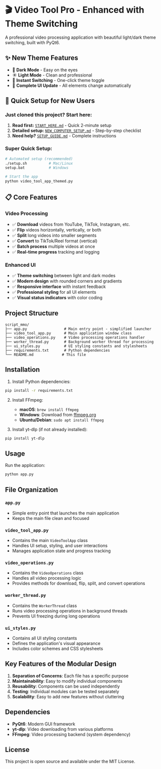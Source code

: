 # 🎬 Video Tool Pro - Enhanced with Theme Switching

A professional video processing application with beautiful light/dark theme switching, built with PyQt6.

## ✨ **New Theme Features**
- 🌙 **Dark Mode** - Easy on the eyes
- ☀️ **Light Mode** - Clean and professional  
- 🔄 **Instant Switching** - One-click theme toggle
- 🎨 **Complete UI Update** - All elements change automatically

## 🚀 **Quick Setup for New Users**

### **Just cloned this project? Start here:**

1. **Read first:** [`START_HERE.md`](START_HERE.md) - Quick 2-minute setup
2. **Detailed setup:** [`NEW_COMPUTER_SETUP.md`](NEW_COMPUTER_SETUP.md) - Step-by-step checklist
3. **Need help?** [`SETUP_GUIDE.md`](SETUP_GUIDE.md) - Complete instructions

### **Super Quick Setup:**
```bash
# Automated setup (recommended)
./setup.sh          # Mac/Linux
setup.bat           # Windows

# Start the app
python video_tool_app_themed.py
```

## 📋 **Core Features**

### **Video Processing**
- ✅ **Download** videos from YouTube, TikTok, Instagram, etc.
- ✅ **Flip** videos horizontally, vertically, or both
- ✅ **Split** long videos into smaller segments
- ✅ **Convert** to TikTok/Reel format (vertical)
- ✅ **Batch process** multiple videos at once
- ✅ **Real-time progress** tracking and logging

### **Enhanced UI**
- ✅ **Theme switching** between light and dark modes
- ✅ **Modern design** with rounded corners and gradients
- ✅ **Responsive interface** with instant feedback
- ✅ **Professional styling** for all UI elements
- ✅ **Visual status indicators** with color coding

## Project Structure

```
script_mmo/
├── app.py                 # Main entry point - simplified launcher
├── video_tool_app.py      # Main application window class
├── video_operations.py    # Video processing operations handler
├── worker_thread.py       # Background worker thread for processing
├── ui_styles.py           # UI styling constants and stylesheets
├── requirements.txt       # Python dependencies
└── README.md             # This file
```

## Installation

1. Install Python dependencies:
```bash
pip install -r requirements.txt
```

2. Install FFmpeg:
   - **macOS**: `brew install ffmpeg`
   - **Windows**: Download from [ffmpeg.org](https://ffmpeg.org/download.html)
   - **Ubuntu/Debian**: `sudo apt install ffmpeg`

3. Install yt-dlp (if not already installed):
```bash
pip install yt-dlp
```

## Usage

Run the application:
```bash
python app.py
```

## File Organization

### `app.py`
- Simple entry point that launches the main application
- Keeps the main file clean and focused

### `video_tool_app.py`
- Contains the main `VideoToolApp` class
- Handles UI setup, styling, and user interactions
- Manages application state and progress tracking

### `video_operations.py`
- Contains the `VideoOperations` class
- Handles all video processing logic
- Provides methods for download, flip, split, and convert operations

### `worker_thread.py`
- Contains the `WorkerThread` class
- Runs video processing operations in background threads
- Prevents UI freezing during long operations

### `ui_styles.py`
- Contains all UI styling constants
- Defines the application's visual appearance
- Includes color schemes and CSS stylesheets

## Key Features of the Modular Design

1. **Separation of Concerns**: Each file has a specific purpose
2. **Maintainability**: Easy to modify individual components
3. **Reusability**: Components can be used independently
4. **Testing**: Individual modules can be tested separately
5. **Scalability**: Easy to add new features without cluttering

## Dependencies

- **PyQt6**: Modern GUI framework
- **yt-dlp**: Video downloading from various platforms
- **FFmpeg**: Video processing backend (system dependency)

## License

This project is open source and available under the MIT License.
